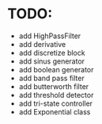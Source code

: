 # TODO:
+ add HighPassFilter
+ add derivative
+ add discretize block
+ add sinus generator
+ add boolean generator
+ add band pass filter
+ add butterworth filter
+ add threshold detector
+ add tri-state controller
+ add Exponential class